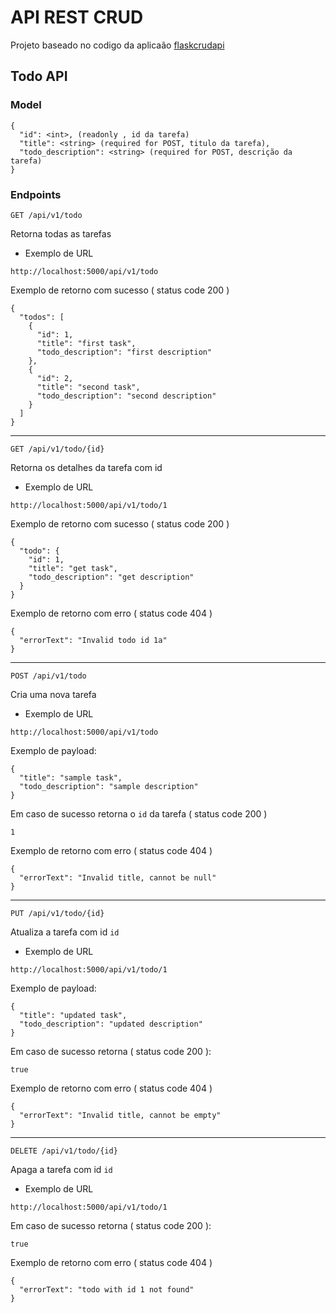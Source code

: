 # API REST CRUD

Projeto baseado no codigo da aplicaão [flaskcrudapi](https://github.com/paulodhiambo/flaskcrudapi)

## Todo API

### Model

```
{
  "id": <int>, (readonly , id da tarefa)
  "title": <string> (required for POST, titulo da tarefa),
  "todo_description": <string> (required for POST, descrição da tarefa)
}
```

### Endpoints

`GET /api/v1/todo`

Retorna todas as tarefas

* Exemplo de URL

```
http://localhost:5000/api/v1/todo
```

Exemplo de retorno com sucesso ( status code 200 )

```
{
  "todos": [
    {
      "id": 1,
      "title": "first task",
      "todo_description": "first description"
    },
    {
      "id": 2,
      "title": "second task",
      "todo_description": "second description"
    }
  ]
}
```

---

`GET /api/v1/todo/{id}`

Retorna os detalhes da tarefa com id <id>

* Exemplo de URL

```
http://localhost:5000/api/v1/todo/1
```

Exemplo de retorno com sucesso ( status code 200 )

```
{
  "todo": {
    "id": 1,
    "title": "get task",
    "todo_description": "get description"
  }
}
```

Exemplo de retorno com erro ( status code 404 )

```
{
  "errorText": "Invalid todo id 1a"
}
```

----

`POST /api/v1/todo`

Cria uma nova tarefa

* Exemplo de URL

```
http://localhost:5000/api/v1/todo
```

Exemplo de payload:

```
{
  "title": "sample task",
  "todo_description": "sample description"
}
```

Em caso de sucesso retorna o `id` da tarefa ( status code 200 )

```
1
```

Exemplo de retorno com erro ( status code 404 )

```
{
  "errorText": "Invalid title, cannot be null"
}
```

----

`PUT /api/v1/todo/{id}`

Atualiza a tarefa com id `id`

* Exemplo de URL

```
http://localhost:5000/api/v1/todo/1
```

Exemplo de payload:

```
{
  "title": "updated task",
  "todo_description": "updated description"
}
```

Em caso de sucesso retorna ( status code 200 ):

```
true
```

Exemplo de retorno com erro ( status code 404 )

```
{
  "errorText": "Invalid title, cannot be empty"
}
```

----

`DELETE /api/v1/todo/{id}`

Apaga a tarefa com id `id`
 
* Exemplo de URL

```
http://localhost:5000/api/v1/todo/1
```

Em caso de sucesso retorna ( status code 200 ):

```
true
```

Exemplo de retorno com erro ( status code 404 )

```
{
  "errorText": "todo with id 1 not found"
}
```

